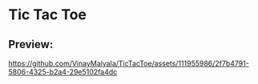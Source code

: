 # Tic Tac Toe
## Preview:
https://github.com/VinayMalyala/TicTacToe/assets/111955986/2f7b4791-5806-4325-b2a4-29e5102fa4dc
